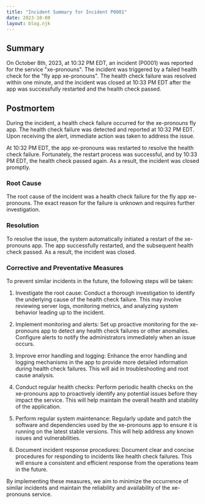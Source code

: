 ```yaml
---
title: "Incident Summary for Incident P0001"
date: 2023-10-08
layout: blog.njk
---
```


## Summary

On October 8th, 2023, at 10:32 PM EDT, an incident (P0001) was reported for the service "xe-pronouns". The incident was triggered by a failed health check for the "fly app xe-pronouns". The health check failure was resolved within one minute, and the incident was closed at 10:33 PM EDT after the app was successfully restarted and the health check passed.

## Postmortem

During the incident, a health check failure occurred for the xe-pronouns fly app. The health check failure was detected and reported at 10:32 PM EDT. Upon receiving the alert, immediate action was taken to address the issue.

At 10:32 PM EDT, the app xe-pronouns was restarted to resolve the health check failure. Fortunately, the restart process was successful, and by 10:33 PM EDT, the health check passed again. As a result, the incident was closed promptly.

### Root Cause

The root cause of the incident was a health check failure for the fly app xe-pronouns. The exact reason for the failure is unknown and requires further investigation.

### Resolution

To resolve the issue, the system automatically initiated a restart of the xe-pronouns app. The app successfully restarted, and the subsequent health check passed. As a result, the incident was closed.

### Corrective and Preventative Measures

To prevent similar incidents in the future, the following steps will be taken:

1. Investigate the root cause: Conduct a thorough investigation to identify the underlying cause of the health check failure. This may involve reviewing server logs, monitoring metrics, and analyzing system behavior leading up to the incident.

2. Implement monitoring and alerts: Set up proactive monitoring for the xe-pronouns app to detect any health check failures or other anomalies. Configure alerts to notify the administrators immediately when an issue occurs.

3. Improve error handling and logging: Enhance the error handling and logging mechanisms in the app to provide more detailed information during health check failures. This will aid in troubleshooting and root cause analysis.

4. Conduct regular health checks: Perform periodic health checks on the xe-pronouns app to proactively identify any potential issues before they impact the service. This will help maintain the overall health and stability of the application.

5. Perform regular system maintenance: Regularly update and patch the software and dependencies used by the xe-pronouns app to ensure it is running on the latest stable versions. This will help address any known issues and vulnerabilities.

6. Document incident response procedures: Document clear and concise procedures for responding to incidents like health check failures. This will ensure a consistent and efficient response from the operations team in the future.

By implementing these measures, we aim to minimize the occurrence of similar incidents and maintain the reliability and availability of the xe-pronouns service.